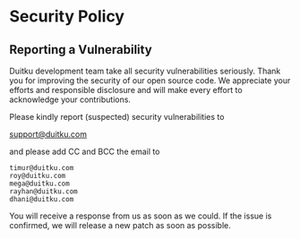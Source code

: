 # Security Policy

## Reporting a Vulnerability

Duitku development team take all security vulnerabilities seriously. 
Thank you for improving the security of our open source code. 
We appreciate your efforts and responsible disclosure and will make every effort to acknowledge your contributions.

Please kindly report (suspected) security vulnerabilities to

[support@duitku.com](mailto:support@duitku.com?cc=timur@duitku.com;roy@duitku.com;mega@duitku.com;rayhan@duitku.com;dhani@duitku.com)

and please add CC and BCC the email to

    timur@duitku.com
    roy@duitku.com
    mega@duitku.com
    rayhan@duitku.com
    dhani@duitku.com

You will receive a response from
us as soon as we could. If the issue is confirmed, we will release a new patch as soon
as possible.
